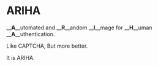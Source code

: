 # ARIHA
__**A**__utomated and __**R**__andom __**I**__mage for __**H**__uman __**A**__uthentication.

Like CAPTCHA,
But more better.

It is ARIHA.
